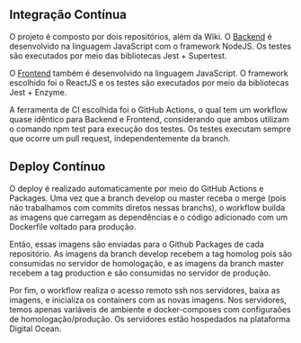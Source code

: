 ## Integração Contínua

O projeto é composto por dois repositórios, além da Wiki. O [Backend](https://github.com/fga-eps-mds/2020.1-Minacademy-BackEnd) é desenvolvido na linguagem JavaScript com o framework NodeJS. Os testes são executados por meio das bibliotecas Jest + Supertest.

O [Frontend](https://github.com/fga-eps-mds/2020.1-Minacademy-FrontEnd) também é desenvolvido na linguagem JavaScript. O framework escolhido foi o ReactJS e os testes são executados por meio da bibliotecas Jest + Enzyme.

A ferramenta de CI escolhida foi o GitHub Actions, o qual tem um workflow quase idêntico para Backend e Frontend, considerando que ambos utilizam o comando npm test para execução dos testes. Os testes executam sempre que ocorre um pull request, independentemente da branch.


## Deploy Contínuo

O deploy é realizado automaticamente por meio do GitHub Actions e Packages. Uma vez que a branch develop ou master receba o merge (pois não trabalhamos com commits diretos nessas branchs), o workflow builda as imagens que carregam as dependências e o código adicionado com um Dockerfile voltado para produção. 

Então, essas imagens são enviadas para o Github Packages de cada repositório. As imagens da branch develop recebem a tag homolog pois são consumidas no servidor de homologação, e as imagens da branch master recebem a tag production e são consumidas no servidor de produção.

Por fim, o workflow realiza o acesso remoto ssh nos servidores, baixa as imagens, e inicializa os containers com as novas imagens. Nos servidores, temos apenas variáveis de ambiente e docker-composes com configuraões de homologação/produção. Os servidores estão hospedados na plataforma Digital Ocean.